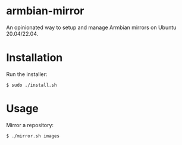 # armbian-mirror
An opinionated way to setup and manage Armbian mirrors on Ubuntu 20.04/22.04.

# Installation

Run the installer:

```
$ sudo ./install.sh
```

# Usage

Mirror a repository:

```
$ ./mirror.sh images
```
